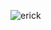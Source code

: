 ![erick](https://github.com/ErickChatalov/Gold-annual-prices-prediction/tree/main/Model-2/images/fitted_vs_actual_observations.png?raw=true)